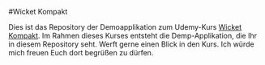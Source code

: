 #Wicket Kompakt

Dies ist das Repository der Demoapplikation zum Udemy-Kurs [Wicket Kompakt](https://www.udemy.com/course/apache-wicket-kompakt/?referralCode=48DACEAC3695CC131DFC). Im Rahmen dieses Kurses entsteht die Demp-Applikation, die Ihr in diesem Repository seht. Werft gerne einen Blick in den Kurs. Ich würde mich freuen Euch dort begrüßen zu dürfen.